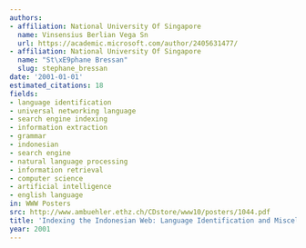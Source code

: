 ```yaml
---
authors:
- affiliation: National University Of Singapore
  name: Vinsensius Berlian Vega Sn
  url: https://academic.microsoft.com/author/2405631477/
- affiliation: National University Of Singapore
  name: "St\xE9phane Bressan"
  slug: stephane_bressan
date: '2001-01-01'
estimated_citations: 18
fields:
- language identification
- universal networking language
- search engine indexing
- information extraction
- grammar
- indonesian
- search engine
- natural language processing
- information retrieval
- computer science
- artificial intelligence
- english language
in: WWW Posters
src: http://www.ambuehler.ethz.ch/CDstore/www10/posters/1044.pdf
title: 'Indexing the Indonesian Web: Language Identification and Miscellaneous Issues.'
year: 2001
---
```

